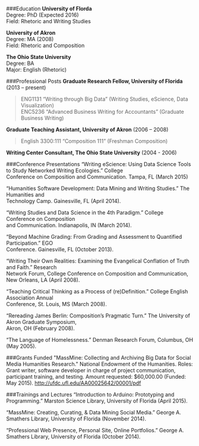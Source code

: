###Education
**University of Florda**  
Degree: PhD (Expected 2016)  
Field: Rhetoric and Writing Studies

**University of Akron**  
Degree: MA (2008)  
Field: Rhetoric and Composition

**The Ohio State University**  
Degree: BA  
Major: English (Rhetoric)

###Professional Posts
**Graduate Research Fellow, University of Florida** (2013 – present)

>ENG1131 “Writing through Big Data” (Writing Studies, eScience, Data Visualization)  
>ENC5236  “Advanced Business Writing for Accountants” (Graduate Business Writing)

**Graduate Teaching Assistant, University of Akron** (2006 – 2008)

>English 3300:111 “Composition 111” (Freshman Composition)

**Writing Center Consultant, The Ohio State University** (2004 - 2006)

###Conference Presentations
“Writing eScience: Using Data Science Tools to Study Networked Writing Ecologies.” College  
Conference on Composition and Communication. Tampa, FL (March 2015)

“Humanities Software Development: Data Mining and Writing Studies.” The Humanities and  
Technology Camp. Gainesville, FL (April 2014).

“Writing Studies and Data Science in the 4th Paradigm.” College Conference on Composition  
and Communication. Indianapolis, IN (March 2014).

“Beyond Machine Grading: From Grading and Assessment to Quantified Participation.” EGO  
Conference. Gainesville, FL (October 2013).

“Writing Their Own Realities: Examining the Evangelical Conflation of Truth and Faith.” Research  
Network Forum, College Conference on Composition and Communication, New Orleans, LA (April 2008).

“Teaching Critical Thinking as a Process of (re)Definition.” College English Association Annual  
Conference, St. Louis, MS (March 2008).

“Rereading James Berlin: Composition’s Pragmatic Turn.” The University of Akron Graduate Symposium,  
Akron, OH (February 2008).

“The Language of Homelessness.” Denman Research Forum, Columbus, OH (May 2005).

###Grants Funded
"MassMine: Collecting and Archiving Big Data for Social Media Humanities Research." National 
	Endowment of the Humanities. Roles: Grant writer, software developer in charge of project 	communication, participant training, and testing. Amount requested: $60,000.00 (Funded: May 
	2015). <http://ufdc.ufl.edu/AA00025642/00001/pdf>

###Trainings and Lectures
“Introduction to Arduino: Prototyping and Programming.” Marston Science Library, University of 
	Florida (April 2015). 

“MassMine: Creating, Curating, & Data Mining Social Media.” George A. Smathers Library, 	University of Florida (November 2014). 

“Professional Web Presence, Personal Site, Online Portfolios.” George A. Smathers Library, University 	of Florida (October 2014).
